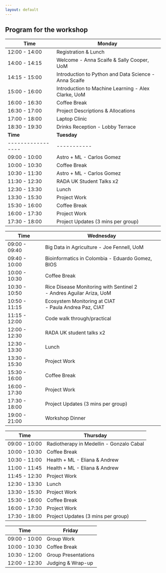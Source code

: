 ```yaml
---
layout: default
---
```


## Program for the workshop


| Time             | Monday    |
| -----------------|-----------|
| 12:00 - 14:00    | Registration & Lunch  | 
| 14:00 - 14:15    | Welcome - Anna Scaife & Sally Cooper, UoM | 
| 14:15 - 15:00    | Introduction to Python and Data Science - Anna Scaife | 
| 15:00 - 16:00    | Introduction to Machine Learning - Alex Clarke, UoM |  
| 16:00 - 16:30    | Coffee Break |  
| 16:30 - 17:00    | Project Descriptions & Allocations  | 
| 17:00 - 18:00    | Laptop Clinic    |
| 18:30 - 19:30    | Drinks Reception - Lobby Terrace  |
| **Time**         | **Tuesday**   |
| -----------------|-----------|
| 09:00 - 10:00    | Astro + ML - Carlos Gomez          | 
| 10:00 - 10:30    | Coffee Break                        |
| 10:30 - 11:30    | Astro + ML - Carlos Gomez         | 
| 11:30 - 12:30    | RADA UK Student Talks x2          | 
| 12:30 - 13:30    | Lunch                             | 
| 13:30 - 15:30    | Project Work                          | 
| 15:30 - 16:00    | Coffee Break                           |  
| 16:00 - 17:30    | Project Work                          | 
| 17:30 - 18:00    | Project Updates (3 mins per group)     |

| Time             | Wednesday |
| -----------------|-----------|
| 09:00 - 09:40    |   Big Data in Agriculture - Joe Fennell, UoM      | 
| 09:40 - 10:00    |   Bioinformatics in Colombia - Eduardo Gomez, BIOS |
| 10:00 - 10:30    |   Coffee Break       |
| 10:30 - 10:50    |  Rice Disease Monitoring with Sentinel 2 <br /> - Andres Aguilar Ariza, UoM   | 
| 10:50 - 11:15    |  Ecosystem Monitoring at CIAT <br /> - Paula Andrea Paz, CIAT |
| 11:15 - 12:00    |   Code walk through/practical  | 
| 12:00 - 12:30    |   RADA UK student talks x2  | 
| 12:30 - 13:30    |   Lunch        |
| 13:30 - 15:30    |  Project Work   | 
| 15:30 - 16:00    |  Coffee Break |  
| 16:00 - 17:30   |   Project Work  | 
| 17:30 - 18:00    |   Project Updates (3 mins per group)   |
| 19:00 - 21:00    |  Workshop Dinner     | 

| Time             | Thursday  |
| -----------------|-----------|
| 09:00 - 10:00    |   Radiotherapy in Medellin - Gonzalo Cabal   | 
| 10:00 - 10:30    |   Coffee Break     |
| 10:30 - 11:00    |   Health + ML - Eliana & Andrew   | 
| 11:00 - 11:45    |   Health + ML - Eliana & Andrew   | 
| 11:45 - 12:30    |   Project Work     | 
| 12:30 - 13:30    |   Lunch        | 
| 13:30 - 15:30    |  Project Work   | 
| 15:30 - 16:00    |  Coffee Break |  
| 16:00 - 17:30   |   Project Work  | 
| 17:30 - 18:00    |   Project Updates (3 mins per group)   |

| Time             | Friday    |
| -----------------|-----------|
| 09:00 - 10:00    | Group Work    | 
| 10:00 - 10:30    | Coffee Break    |
| 10:30 - 12:00    | Group Presentations   | 
| 12:00 - 12:30    | Judging & Wrap-up    | 

